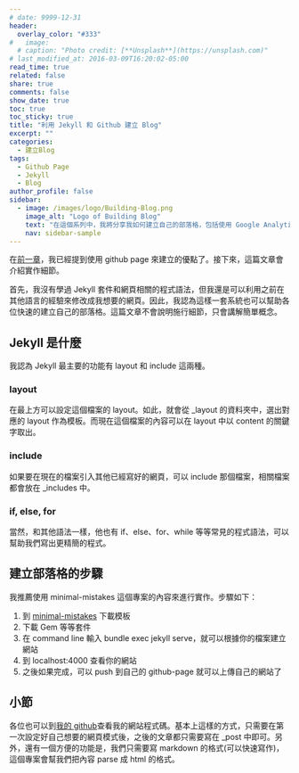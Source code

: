```yaml
---
# date: 9999-12-31
header:
  overlay_color: "#333"
#   image: 
  # caption: "Photo credit: [**Unsplash**](https://unsplash.com)"
# last_modified_at: 2016-03-09T16:20:02-05:00
read_time: true
related: false
share: true
comments: false
show_date: true
toc: true
toc_sticky: true
title: "利用 Jekyll 和 Github 建立 Blog"
excerpt: ""
categories:
  - 建立Blog
tags:
  - Github Page
  - Jekyll
  - Blog
author_profile: false
sidebar:
  - image: /images/logo/Building-Blog.png
    image_alt: "Logo of Building Blog"
    text: "在這個系列中，我將分享我如何建立自己的部落格，包括使用 Google Analytics 追蹤網站流量和訪客統計，如何被 Google 搜索引擎索引，及使用 Google AdSense 在部落格上展示廣告並賺取收入。"
    nav: sidebar-sample
---
```

在[前一章](建立Blog/blog-build_00)，我已經提到使用 github page 來建立的優點了。接下來，這篇文章會介紹實作細節。

首先，我沒有學過 Jekyll 套件和網頁相關的程式語法，但我還是可以利用之前在其他語言的經驗來修改成我想要的網頁。因此，我認為這樣一套系統也可以幫助各位快速的建立自己的部落格。這篇文章不會說明施行細節，只會講解簡單概念。

## Jekyll 是什麼
我認為 Jekyll 最主要的功能有 layout 和 include 這兩種。

### layout
在最上方可以設定這個檔案的 layout。如此，就會從 _layout 的資料夾中，選出對應的 layout 作為模板。而現在這個檔案的內容可以在 layout 中以 content 的關鍵字取出。

### include
如果要在現在的檔案引入其他已經寫好的網頁，可以 include 那個檔案，相關檔案都會放在 _includes 中。

### if, else, for
當然，和其他語法一樣，他也有 if、else、for、while 等等常見的程式語法，可以幫助我們寫出更精簡的程式。

## 建立部落格的步驟
我推薦使用 minimal-mistakes 這個專案的內容來進行實作。步驟如下：
1. 到 [minimal-mistakes](https://github.com/mmistakes/minimal-mistakes) 下載模板
2. 下載 Gem 等等套件
3. 在 command line 輸入 bundle exec jekyll serve，就可以根據你的檔案建立網站
4. 到 localhost:4000 查看你的網站
5. 之後如果完成，可以 push 到自己的 github-page 就可以上傳自己的網站了

## 小節
各位也可以到[我的 github](https://github.com/cocaduck/cocaduck.github.io)查看我的網站程式碼。基本上這樣的方式，只需要在第一次設定好自己想要的網頁模式後，之後的文章都只需要寫在 _post 中即可。另外，還有一個方便的功能是，我們只需要寫 markdown 的格式(可以快速寫作)，這個專案會幫我們把內容 parse 成 html 的格式。